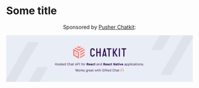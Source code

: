 # Some title




<p align="center">
  Sponsored by <a href="https://pusher.com/chatkit">Pusher Chatkit</a>:
</p>
<p align="center">
  <a href="https://pusher.com/chatkit">
    <img width="700" src="https://github.com/bookercodes/sponsor-formatting-experiments/blob/master/Final.png?raw=true" alt="Pusher Chatkit"></a>
</p>
